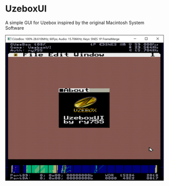 # UzeboxUI
A simple GUI for Uzebox inspired by the original Macintosh System Software

![alt text](docs/screenshot1.png)